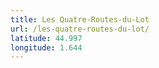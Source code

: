 ```yaml
---
title: Les Quatre-Routes-du-Lot
url: /les-quatre-routes-du-lot/
latitude: 44.997
longitude: 1.644
---
```

